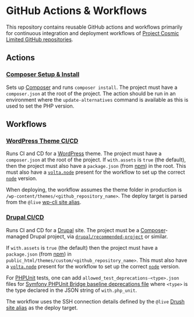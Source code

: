 # GitHub Actions & Workflows

This repository contains reusable GitHub actions and workflows primarily for
continuous integration and deployment workflows of
[Project Cosmic Limited GitHub repositories][gh-cosmic].

## Actions

### [Composer Setup & Install](.github/actions/setup-composer-install/action.yml)

Sets up [Composer][composer] and runs `composer install`. The project must have
a `composer.json` at the root of the project. The action should be run in an
environment where the `update-alternatives` command is available as this is used
to set the PHP version.

## Workflows

### [WordPress Theme CI/CD](.github/workflows/wordpress-theme-ci-cd.yml)

Runs CI and CD for a [WordPress][wordpress] theme. The project must have a
`composer.json` at the root of the project. If `with.assets` is `true` (the
default), then the project must also have a `package.json` (from [npm][npm]) in
the root. This must also have a [`volta.node`][volta] present for the workflow
to set up the correct [`node`][nodejs] version.

When deploying, the workflow assumes the theme folder in production is
`/wp-content/themes/<github_repository_name>`. The deploy target is parsed from
the `@live` [wp-cli site alias][wp-cli-alias].

### [Drupal CI/CD](.github/workflows/drupal-ci-cd.yml)

Runs CI and CD for a [Drupal][drupal] site. The project must be a
[Composer][composer]-managed Drupal project, via
[`drupal/recommended-project`][drupal-recommended] or similar.

If `with.assets` is `true` (the default) then the project must have a
`package.json` (from [npm][npm]) in
`public_html/themes/custom/<github_repository_name>`. This must also have a
[`volta.node`][volta] present for the workflow to set up the correct
[`node`][nodejs] version.

For [PHPUnit][phpunit] tests, one can add
`allowed_test_deprecations-<type>.json` files for
[Symfony PHPUnit Bridge baseline deprecations file][phpunit-bridge-baseline]
where `<type>` is the type declared in the JSON string of `with.php_unit`.

The workflow uses the SSH connection details defined by the `@live`
[Drush site alias][drush-alias] as the deploy target.

[composer]: https://getcomposer.org/
[drupal]: https://www.drupal.org/
[drupal-recommended]: https://www.drupal.org/docs/develop/using-composer/starting-a-site-using-drupal-composer-project-templates#s-drupalrecommended-project
[drush-alias]: https://www.drush.org/latest/site-aliases/
[gh-cosmic]: https://github.com/projectcosmic/
[phpunit]: https://phpunit.de/
[phpunit-bridge-baseline]: https://symfony.com/doc/current/components/phpunit_bridge.html#baseline-deprecations
[npm]: https://docs.npmjs.com/files/package.json/
[nodejs]: https://nodejs.org/
[volta]: https://volta.sh/
[wordpress]: https://wordpress.org/
[wp-cli-alias]: https://make.wordpress.org/cli/handbook/guides/running-commands-remotely/#aliases

